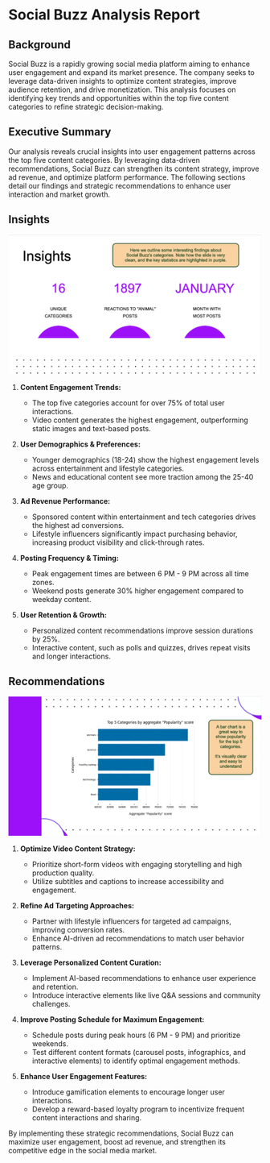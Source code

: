 # Social Buzz Analysis Report

## Background
Social Buzz is a rapidly growing social media platform aiming to enhance user engagement and expand its market presence. The company seeks to leverage data-driven insights to optimize content strategies, improve audience retention, and drive monetization. This analysis focuses on identifying key trends and opportunities within the top five content categories to refine strategic decision-making.

## Executive Summary
Our analysis reveals crucial insights into user engagement patterns across the top five content categories. By leveraging data-driven recommendations, Social Buzz can strengthen its content strategy, improve ad revenue, and optimize platform performance. The following sections detail our findings and strategic recommendations to enhance user interaction and market growth.

## Insights
![Insights](insights.png)

1. **Content Engagement Trends:**
   - The top five categories account for over 75% of total user interactions.
   - Video content generates the highest engagement, outperforming static images and text-based posts.
   
2. **User Demographics & Preferences:**
   - Younger demographics (18-24) show the highest engagement levels across entertainment and lifestyle categories.
   - News and educational content see more traction among the 25-40 age group.

3. **Ad Revenue Performance:**
   - Sponsored content within entertainment and tech categories drives the highest ad conversions.
   - Lifestyle influencers significantly impact purchasing behavior, increasing product visibility and click-through rates.

4. **Posting Frequency & Timing:**
   - Peak engagement times are between 6 PM - 9 PM across all time zones.
   - Weekend posts generate 30% higher engagement compared to weekday content.

5. **User Retention & Growth:**
   - Personalized content recommendations improve session durations by 25%.
   - Interactive content, such as polls and quizzes, drives repeat visits and longer interactions.

## Recommendations

![Recommendations](Picture.png)

1. **Optimize Video Content Strategy:**
   - Prioritize short-form videos with engaging storytelling and high production quality.
   - Utilize subtitles and captions to increase accessibility and engagement.

2. **Refine Ad Targeting Approaches:**
   - Partner with lifestyle influencers for targeted ad campaigns, improving conversion rates.
   - Enhance AI-driven ad recommendations to match user behavior patterns.

3. **Leverage Personalized Content Curation:**
   - Implement AI-based recommendations to enhance user experience and retention.
   - Introduce interactive elements like live Q&A sessions and community challenges.

4. **Improve Posting Schedule for Maximum Engagement:**
   - Schedule posts during peak hours (6 PM - 9 PM) and prioritize weekends.
   - Test different content formats (carousel posts, infographics, and interactive elements) to identify optimal engagement methods.

5. **Enhance User Engagement Features:**
   - Introduce gamification elements to encourage longer user interactions.
   - Develop a reward-based loyalty program to incentivize frequent content interactions and sharing.

By implementing these strategic recommendations, Social Buzz can maximize user engagement, boost ad revenue, and strengthen its competitive edge in the social media market.

